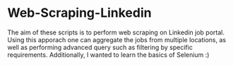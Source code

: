 # Web-Scraping-Linkedin

The aim of these scripts is to perform web scraping on Linkedin job portal. Using this apporach one can aggregate the jobs from multiple locations, as well as performing advanced query such as filtering by specific requirements. Additionally, I wanted to learn the basics of Selenium :)
